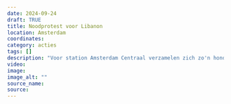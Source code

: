 ```yaml
---
date: 2024-09-24
draft: TRUE
title: Noodprotest voor Libanon
location: Amsterdam
coordinates: 
category: acties
tags: []
description: "Voor station Amsterdam Centraal verzamelen zich zo'n honderd mensen om te protesteren tegen de zionistische aanvallen op Libanon. "
video: 
image: 
image_alt: ""
source_name: 
source: 
---
```


